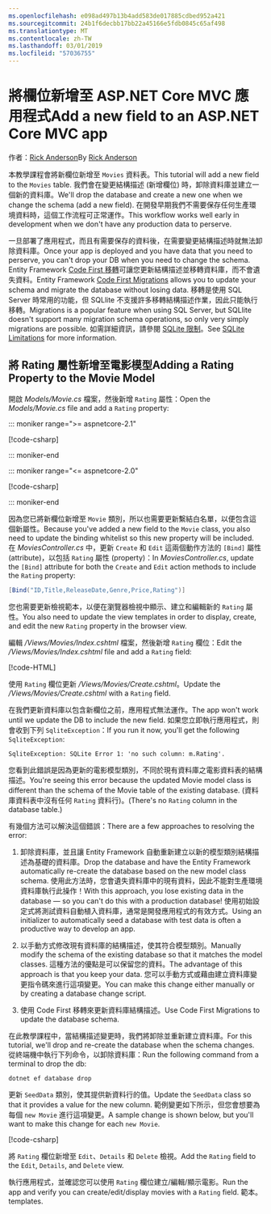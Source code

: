 ```yaml
---
ms.openlocfilehash: e098ad497b13b4add583de017885cdbed952a421
ms.sourcegitcommit: 24b1f6decbb17bb22a45166e5fdb0845c65af498
ms.translationtype: MT
ms.contentlocale: zh-TW
ms.lasthandoff: 03/01/2019
ms.locfileid: "57036755"
---
```

<!-- This include not used by windows version -->
# <a name="add-a-new-field-to-an-aspnet-core-mvc-app"></a><span data-ttu-id="ab4d8-101">將欄位新增至 ASP.NET Core MVC 應用程式</span><span class="sxs-lookup"><span data-stu-id="ab4d8-101">Add a new field to an ASP.NET Core MVC app</span></span>

<span data-ttu-id="ab4d8-102">作者：[Rick Anderson](https://twitter.com/RickAndMSFT)</span><span class="sxs-lookup"><span data-stu-id="ab4d8-102">By [Rick Anderson](https://twitter.com/RickAndMSFT)</span></span>

<span data-ttu-id="ab4d8-103">本教學課程會將新欄位新增至 `Movies` 資料表。</span><span class="sxs-lookup"><span data-stu-id="ab4d8-103">This tutorial will add a new field to the `Movies` table.</span></span> <span data-ttu-id="ab4d8-104">我們會在變更結構描述 (新增欄位) 時，卸除資料庫並建立一個新的資料庫。</span><span class="sxs-lookup"><span data-stu-id="ab4d8-104">We'll drop the database and create a new one when we change the schema (add a new field).</span></span> <span data-ttu-id="ab4d8-105">在開發早期我們不需要保存任何生產環境資料時，這個工作流程可正常運作。</span><span class="sxs-lookup"><span data-stu-id="ab4d8-105">This workflow works well early in development when we don't have any production data to perserve.</span></span>

<span data-ttu-id="ab4d8-106">一旦部署了應用程式，而且有需要保存的資料後，在需要變更結構描述時就無法卸除資料庫。</span><span class="sxs-lookup"><span data-stu-id="ab4d8-106">Once your app is deployed and you have data that you need to perserve, you can't drop your DB when you need to change the schema.</span></span> <span data-ttu-id="ab4d8-107">Entity Framework [Code First 移轉](/ef/core/get-started/aspnetcore/new-db)可讓您更新結構描述並移轉資料庫，而不會遺失資料。</span><span class="sxs-lookup"><span data-stu-id="ab4d8-107">Entity Framework [Code First Migrations](/ef/core/get-started/aspnetcore/new-db) allows you to update your schema and migrate the database without losing data.</span></span> <span data-ttu-id="ab4d8-108">移轉是使用 SQL Server 時常用的功能，但 SQLlite 不支援許多移轉結構描述作業，因此只能執行移轉。</span><span class="sxs-lookup"><span data-stu-id="ab4d8-108">Migrations is a popular feature when using SQL Server, but SQLlite doesn't support many migration schema operations, so only very simply migrations are possible.</span></span> <span data-ttu-id="ab4d8-109">如需詳細資訊，請參閱 [SQLite 限制](/ef/core/providers/sqlite/limitations)。</span><span class="sxs-lookup"><span data-stu-id="ab4d8-109">See [SQLite Limitations](/ef/core/providers/sqlite/limitations) for more information.</span></span>

## <a name="adding-a-rating-property-to-the-movie-model"></a><span data-ttu-id="ab4d8-110">將 Rating 屬性新增至電影模型</span><span class="sxs-lookup"><span data-stu-id="ab4d8-110">Adding a Rating Property to the Movie Model</span></span>

<span data-ttu-id="ab4d8-111">開啟 *Models/Movie.cs* 檔案，然後新增 `Rating` 屬性：</span><span class="sxs-lookup"><span data-stu-id="ab4d8-111">Open the *Models/Movie.cs* file and add a `Rating` property:</span></span>

::: moniker range=">= aspnetcore-2.1"

[!code-csharp[](~/tutorials/first-mvc-app/start-mvc/sample/MvcMovie21/Models/MovieDateRating.cs?highlight=12&name=snippet)]

::: moniker-end

::: moniker range="<= aspnetcore-2.0"

[!code-csharp[](~/tutorials/first-mvc-app/start-mvc/sample/MvcMovie/Models/MovieDateRating.cs?highlight=11&range=7-18)]

::: moniker-end

<span data-ttu-id="ab4d8-112">因為您已將新欄位新增至 `Movie` 類別，所以也需要更新繫結白名單，以便包含這個新屬性。</span><span class="sxs-lookup"><span data-stu-id="ab4d8-112">Because you've added a new field to the `Movie` class, you also need to update the binding whitelist so this new property will be included.</span></span> <span data-ttu-id="ab4d8-113">在 *MoviesController.cs* 中，更新 `Create` 和 `Edit` 這兩個動作方法的 `[Bind]` 屬性 (attribute)，以包括 `Rating` 屬性 (property)：</span><span class="sxs-lookup"><span data-stu-id="ab4d8-113">In *MoviesController.cs*, update the `[Bind]` attribute for both the `Create` and `Edit` action methods to include the `Rating` property:</span></span>

```csharp
[Bind("ID,Title,ReleaseDate,Genre,Price,Rating")]
   ```

<span data-ttu-id="ab4d8-114">您也需要更新檢視範本，以便在瀏覽器檢視中顯示、建立和編輯新的 `Rating` 屬性。</span><span class="sxs-lookup"><span data-stu-id="ab4d8-114">You also need to update the view templates in order to display, create, and edit the new `Rating` property in the browser view.</span></span>

<span data-ttu-id="ab4d8-115">編輯 */Views/Movies/Index.cshtml* 檔案，然後新增 `Rating` 欄位：</span><span class="sxs-lookup"><span data-stu-id="ab4d8-115">Edit the */Views/Movies/Index.cshtml* file and add a `Rating` field:</span></span>

[!code-HTML[](~/tutorials/first-mvc-app/start-mvc/sample/MvcMovie/Views/Movies/IndexGenreRating.cshtml?highlight=17,39&range=24-64)]

<span data-ttu-id="ab4d8-116">使用 `Rating` 欄位更新 */Views/Movies/Create.cshtml*。</span><span class="sxs-lookup"><span data-stu-id="ab4d8-116">Update the */Views/Movies/Create.cshtml* with a `Rating` field.</span></span>

<span data-ttu-id="ab4d8-117">在我們更新資料庫以包含新欄位之前，應用程式無法運作。</span><span class="sxs-lookup"><span data-stu-id="ab4d8-117">The app won't work until we update the DB to include the new field.</span></span> <span data-ttu-id="ab4d8-118">如果您立即執行應用程式，則會收到下列 `SqliteException`：</span><span class="sxs-lookup"><span data-stu-id="ab4d8-118">If you run it now, you'll get the following `SqliteException`:</span></span>

```
SqliteException: SQLite Error 1: 'no such column: m.Rating'.
```

<span data-ttu-id="ab4d8-119">您看到此錯誤是因為更新的電影模型類別，不同於現有資料庫之電影資料表的結構描述。</span><span class="sxs-lookup"><span data-stu-id="ab4d8-119">You're seeing this error because the updated Movie model class is different than the schema of the Movie table of the existing database.</span></span> <span data-ttu-id="ab4d8-120">(資料庫資料表中沒有任何 `Rating` 資料行)。</span><span class="sxs-lookup"><span data-stu-id="ab4d8-120">(There's no `Rating` column in the database table.)</span></span>

<span data-ttu-id="ab4d8-121">有幾個方法可以解決這個錯誤：</span><span class="sxs-lookup"><span data-stu-id="ab4d8-121">There are a few approaches to resolving the error:</span></span>

1. <span data-ttu-id="ab4d8-122">卸除資料庫，並且讓 Entity Framework 自動重新建立以新的模型類別結構描述為基礎的資料庫。</span><span class="sxs-lookup"><span data-stu-id="ab4d8-122">Drop the database and have the Entity Framework automatically re-create the database based on the new model class schema.</span></span> <span data-ttu-id="ab4d8-123">使用此方法時，您會遺失資料庫中的現有資料，因此不能對生產環境資料庫執行此操作！</span><span class="sxs-lookup"><span data-stu-id="ab4d8-123">With this approach, you lose existing data in the database — so you can't do this with a production database!</span></span> <span data-ttu-id="ab4d8-124">使用初始設定式將測試資料自動植入資料庫，通常是開發應用程式的有效方式。</span><span class="sxs-lookup"><span data-stu-id="ab4d8-124">Using an initializer to automatically seed a database with test data is often a productive way to develop an app.</span></span>

2. <span data-ttu-id="ab4d8-125">以手動方式修改現有資料庫的結構描述，使其符合模型類別。</span><span class="sxs-lookup"><span data-stu-id="ab4d8-125">Manually modify the schema of the existing database so that it matches the model classes.</span></span> <span data-ttu-id="ab4d8-126">這種方法的優點是可以保留您的資料。</span><span class="sxs-lookup"><span data-stu-id="ab4d8-126">The advantage of this approach is that you keep your data.</span></span> <span data-ttu-id="ab4d8-127">您可以手動方式或藉由建立資料庫變更指令碼來進行這項變更。</span><span class="sxs-lookup"><span data-stu-id="ab4d8-127">You can make this change either manually or by creating a database change script.</span></span>

3. <span data-ttu-id="ab4d8-128">使用 Code First 移轉來更新資料庫結構描述。</span><span class="sxs-lookup"><span data-stu-id="ab4d8-128">Use Code First Migrations to update the database schema.</span></span>

<span data-ttu-id="ab4d8-129">在此教學課程中，當結構描述變更時，我們將卸除並重新建立資料庫。</span><span class="sxs-lookup"><span data-stu-id="ab4d8-129">For this tutorial, we'll drop and re-create the database when the schema changes.</span></span> <span data-ttu-id="ab4d8-130">從終端機中執行下列命令，以卸除資料庫：</span><span class="sxs-lookup"><span data-stu-id="ab4d8-130">Run the following command from a terminal to drop the db:</span></span>

`dotnet ef database drop`

<span data-ttu-id="ab4d8-131">更新 `SeedData` 類別，使其提供新資料行的值。</span><span class="sxs-lookup"><span data-stu-id="ab4d8-131">Update the `SeedData` class so that it provides a value for the new column.</span></span> <span data-ttu-id="ab4d8-132">範例變更如下所示，但您會想要為每個 `new Movie` 進行這項變更。</span><span class="sxs-lookup"><span data-stu-id="ab4d8-132">A sample change is shown below, but you'll want to make this change for each `new Movie`.</span></span>

[!code-csharp[](~/tutorials/first-mvc-app/start-mvc/sample/MvcMovie/Models/SeedDataRating.cs?name=snippet1&highlight=6)]

<span data-ttu-id="ab4d8-133">將 `Rating` 欄位新增至 `Edit`、`Details` 和 `Delete` 檢視。</span><span class="sxs-lookup"><span data-stu-id="ab4d8-133">Add the `Rating` field to the `Edit`, `Details`, and `Delete` view.</span></span>

<span data-ttu-id="ab4d8-134">執行應用程式，並確認您可以使用 `Rating` 欄位建立/編輯/顯示電影。</span><span class="sxs-lookup"><span data-stu-id="ab4d8-134">Run the app and verify you can create/edit/display movies with a `Rating` field.</span></span> <span data-ttu-id="ab4d8-135">範本。</span><span class="sxs-lookup"><span data-stu-id="ab4d8-135">templates.</span></span>

